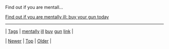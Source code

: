 <!--
title: Find out if you are mentally ill
date: 2020-06-28T15:27:00.105Z
tags: mentally, ill, buy, gun, link
-->


Find out if you are mentall...

[Find out if you are mentally ill: buy your gun today](https://www.facebook.com/OccupyDemocrats/videos/1014045058688548/)

<!--BOTTOM-POST-NAVIGATION-->
---

| [Tags](tags.md) | [mentally](tag-mentally.md) [ill](tag-ill.md) [buy](tag-buy.md) [gun](tag-gun.md) [link](tag-link.md) |

| [Newer](136396570209.md) | [Top](index.md) | [Older](136624355124.md) |